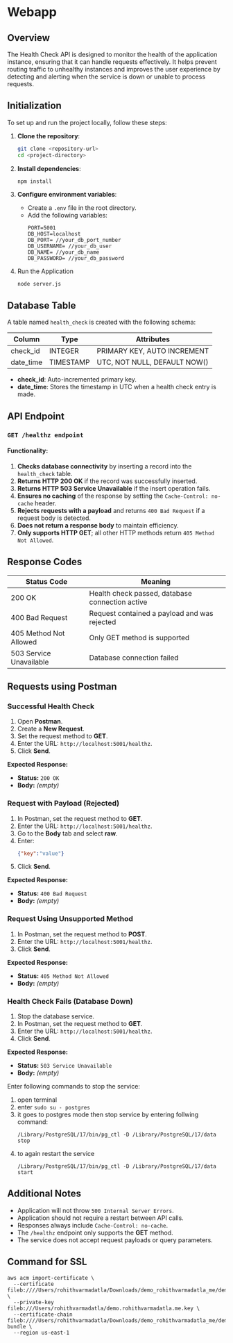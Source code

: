 # Webapp 

## Overview

The Health Check API is designed to monitor the health of the application instance, ensuring that it can handle requests effectively. It helps prevent routing traffic to unhealthy instances and improves the user experience by detecting and alerting when the service is down or unable to process requests.

## Initialization

To set up and run the project locally, follow these steps:

1. **Clone the repository**:

   ```bash
   git clone <repository-url>
   cd <project-directory>
   ```


2. **Install dependencies**:

   ```bash
   npm install
   ```

3. **Configure environment variables**:

   - Create a `.env` file in the root directory.
   - Add the following variables:
     ```plaintext
     PORT=5001
     DB_HOST=localhost
     DB_PORT= //your_db_port_number
     DB_USERNAME= //your_db_user
     DB_NAME= //your_db_name
     DB_PASSWORD= //your_db_password
     ```

4. Run the Application

   ```
   node server.js
   ```



## Database Table

A table named `health_check` is created with the following schema:

| Column     | Type      | Attributes                   |
| ---------- | --------- | ---------------------------- |
| check\_id  | INTEGER   | PRIMARY KEY, AUTO INCREMENT  |
| date\_time | TIMESTAMP | UTC, NOT NULL, DEFAULT NOW() |

- **check\_id**: Auto-incremented primary key.
- **date\_time**: Stores the timestamp in UTC when a health check entry is made.

## API Endpoint

### `GET /healthz endpoint`

#### Functionality:

1. **Checks database connectivity** by inserting a record into the `health_check` table.
2. **Returns HTTP 200 OK** if the record was successfully inserted.
3. **Returns HTTP 503 Service Unavailable** if the insert operation fails.
4. **Ensures no caching** of the response by setting the `Cache-Control: no-cache` header.
5. **Rejects requests with a payload** and returns `400 Bad Request` if a request body is detected.
6. **Does not return a response body** to maintain efficiency.
7. **Only supports HTTP GET**; all other HTTP methods return `405 Method Not Allowed`.

## Response Codes

| Status Code             | Meaning                                         |
| ----------------------- | ----------------------------------------------- |
| 200 OK                  | Health check passed, database connection active |
| 400 Bad Request         | Request contained a payload and was rejected    |
| 405 Method Not Allowed  | Only GET method is supported                    |
| 503 Service Unavailable | Database connection failed                      |

## Requests using Postman

### **Successful Health Check**

1. Open **Postman**.
2. Create a **New Request**.
3. Set the request method to **GET**.
4. Enter the URL: `http://localhost:5001/healthz`.
5. Click **Send**.

**Expected Response:**

- **Status:** `200 OK`
- **Body:** *(empty)*

### **Request with Payload (Rejected)**

1. In Postman, set the request method to **GET**.
2. Enter the URL: `http://localhost:5001/healthz`.
3. Go to the **Body** tab and select **raw**.
4. Enter:
   ```json
   {"key":"value"}
   ```
5. Click **Send**.

**Expected Response:**

- **Status:** `400 Bad Request`
- **Body:** *(empty)*

### **Request Using Unsupported Method**

1. In Postman, set the request method to **POST**.
2. Enter the URL: `http://localhost:5001/healthz`.
3. Click **Send**.

**Expected Response:**

- **Status:** `405 Method Not Allowed`
- **Body:** *(empty)*

### **Health Check Fails (Database Down)**

1. Stop the database service.
2. In Postman, set the request method to **GET**.
3. Enter the URL: `http://localhost:5001/healthz`.
4. Click **Send**.

**Expected Response:**

- **Status:** `503 Service Unavailable`
- **Body:** *(empty)*

Enter following commands to stop the service:

1. open terminal 
2. enter `sudo su - postgres`
3. it goes to postgres mode then stop service by entering follwing command:
   ```
   /Library/PostgreSQL/17/bin/pg_ctl -D /Library/PostgreSQL/17/data stop
   ```
4. to again restart the service 
   ```
   /Library/PostgreSQL/17/bin/pg_ctl -D /Library/PostgreSQL/17/data start
   ```

## Additional Notes

- Application will not throw `500 Internal Server Errors`.
- Application should not require a restart between API calls.
- Responses always include `Cache-Control: no-cache`.
- The `/healthz` endpoint only supports the **GET** method.
- The service does not accept request payloads or query parameters.

## Command for SSL

```
aws acm import-certificate \
  --certificate fileb:////Users/rohithvarmadatla/Downloads/demo_rohithvarmadatla_me/demo_rohithvarmadatla_me.crt \
  --private-key fileb:///Users/rohithvarmadatla/demo.rohithvarmadatla.me.key \
  --certificate-chain fileb:////Users/rohithvarmadatla/Downloads/demo_rohithvarmadatla_me/demo_rohithvarmadatla_me.ca-bundle \
  --region us-east-1
```

